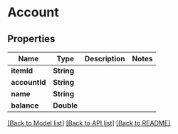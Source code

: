 # Account

## Properties
Name | Type | Description | Notes
------------ | ------------- | ------------- | -------------
**itemId** | **String** |  | 
**accountId** | **String** |  | 
**name** | **String** |  | 
**balance** | **Double** |  | 

[[Back to Model list]](../README.md#documentation-for-models) [[Back to API list]](../README.md#documentation-for-api-endpoints) [[Back to README]](../README.md)


